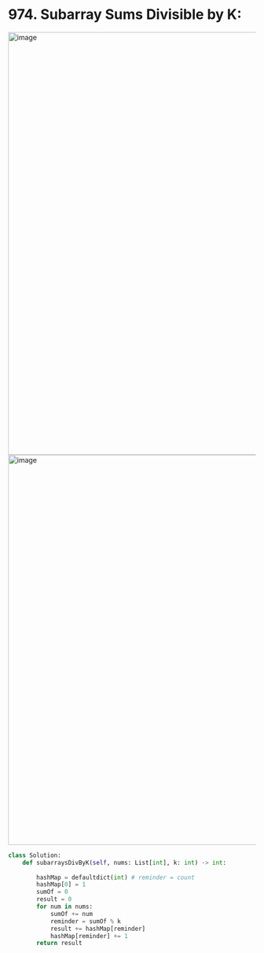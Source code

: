 # 974. Subarray Sums Divisible by K:

<img width="858" alt="image" src="https://github.com/user-attachments/assets/7cd683d0-17e5-4d84-99f2-5ef74bd838c4">
<img width="792" alt="image" src="https://github.com/user-attachments/assets/62584790-52a9-4f09-bb09-26749ab87479">

```py
class Solution:
    def subarraysDivByK(self, nums: List[int], k: int) -> int:
        
        hashMap = defaultdict(int) # reminder = count
        hashMap[0] = 1
        sumOf = 0
        result = 0
        for num in nums:
            sumOf += num
            reminder = sumOf % k
            result += hashMap[reminder]
            hashMap[reminder] += 1
        return result
```
